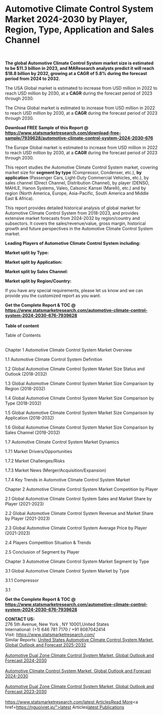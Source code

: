 <h1>Automotive Climate Control System Market 2024-2030 by Player, Region, Type, Application and Sales Channel</h1><br/><p><strong>The global Automotive Climate Control System market size is estimated to be $11.3 billion in 2023, and MAResearch analysts predict it will reach $18.8 billion by 2032, growing at a <strong>CAGR</strong> of 5.8% during the forecast period from 2024 to 2032.</strong></p><p>The USA Global market is estimated to increase from USD million in 2022 to reach USD million by 2030, at a <strong>CAGR</strong> during the forecast period of 2023 through 2030.</p><p>The China Global market is estimated to increase from USD million in 2022 to reach USD million by 2030, at a <strong>CAGR</strong> during the forecast period of 2023 through 2030.</p><p><strong>Download FREE Sample of this Report @ <a href="https://www.statsmarketresearch.com/download-free-sample/7939628/automotive-climate-control-system-2024-2030-676">https://www.statsmarketresearch.com/download-free-sample/7939628/automotive-climate-control-system-2024-2030-676</a></strong></p><p>The Europe Global market is estimated to increase from USD million in 2022 to reach USD million by 2030, at a <strong>CAGR</strong> during the forecast period of 2023 through 2030.</p><p>This report studies the Automotive Climate Control System market, covering market size for <strong>segment by type</strong> (Compressor, Condenser, etc.), <strong>by application</strong> (Passenger Cars, Light-Duty Commercial Vehicles, etc.), by sales channel (Direct Channel, Distribution Channel), by player (DENSO, MAHLE, Hanon Systems, Valeo, Calsonic Kansei (Marelli), etc.) and by region (North America, Europe, Asia-Pacific, South America and Middle East & Africa).</p><p>This report provides detailed historical analysis of global market for Automotive Climate Control System from 2018-2023, and provides extensive market forecasts from 2024-2032 by region/country and subsectors. It covers the sales/revenue/value, gross margin, historical growth and future perspectives in the Automotive Climate Control System market.</p><p><strong>Leading Players of Automotive Climate Control System including:</strong></p><p><strong>Market split by Type:</strong></p><p><strong>Market split <strong>by Application</strong>:</strong></p><p><strong>Market split by Sales Channel:</strong></p><p><strong>Market split by Region/Country:</strong></p><p>If you have any special requirements, please let us know and we can provide you the customized report as you want.</p><div><b>Get the Complete Report & TOC @ <a href="https://www.statsmarketresearch.com/automotive-climate-control-system-2024-2030-676-7939628">https://www.statsmarketresearch.com/automotive-climate-control-system-2024-2030-676-7939628</a></b></div><br><b>Table of content</b><p>Table of Contents<br />
 
 <br />
 
 Chapter 1 Automotive Climate Control System Market Overview<br />
 
  1.1 Automotive Climate Control System Definition<br />
 
  1.2 Global Automotive Climate Control System Market Size Status and Outlook (2018-2032)<br />
 
  1.3 Global Automotive Climate Control System Market Size Comparison by Region (2018-2032)<br />
 
  1.4 Global Automotive Climate Control System Market Size Comparison by Type (2018-2032)<br />
 
  1.5 Global Automotive Climate Control System Market Size Comparison by Application (2018-2032)<br />
 
  1.6 Global Automotive Climate Control System Market Size Comparison by Sales Channel (2018-2032)<br />
 
  1.7 Automotive Climate Control System Market Dynamics<br />
 
  1.7.1 Market Drivers/Opportunities<br />
 
  1.7.2 Market Challenges/Risks<br />
 
  1.7.3 Market News (Merger/Acquisition/Expansion)<br />
 
  1.7.4 Key Trends in Automotive Climate Control System Market<br />
 
 Chapter 2 Automotive Climate Control System Market Competition by Player<br />
 
  2.1 Global Automotive Climate Control System Sales and Market Share by Player (2021-2023)<br />
 
  2.2 Global Automotive Climate Control System Revenue and Market Share by Player (2021-2023)<br />
 
  2.3 Global Automotive Climate Control System Average Price by Player (2021-2023)<br />
 
  2.4 Players Competition Situation & Trends<br />
 
  2.5 Conclusion of Segment by Player<br />
 
 Chapter 3 Automotive Climate Control System Market Segment by Type<br />
 
  3.1 Global Automotive Climate Control System Market by Type<br />
 
  3.1.1 Compressor<br />
 
  3.1<br><div><b>Get the Complete Report & TOC @ <a href="https://www.statsmarketresearch.com/automotive-climate-control-system-2024-2030-676-7939628">https://www.statsmarketresearch.com/automotive-climate-control-system-2024-2030-676-7939628</a></b></div></p> <b>CONTACT US:</b><br>276 5th Avenue, New York , NY 10001,United States<br>International: (+1) 646 781 7170 / +91 8087042414<br>Visit: <a href="https://www.statsmarketresearch.com/">https://www.statsmarketresearch.com/</a><br>Similar Reports: <a href="https://www.statsmarketresearch.com/automotive-climate-control-system-2024-2030-676-7939628">United States Automotive Climate Control System Market, Global Outlook and Forecast 2025-2032</a><br/><br/><a href="https://www.statsmarketresearch.com/automotive-climate-control-system-2024-2030-676-7939628">Automotive Dual Zone Climate Control System Market, Global Outlook and Forecast 2024-2030</a><br/><br/><a href="https://www.statsmarketresearch.com/automotive-climate-control-system-2024-2030-676-7939628">Automotive Climate Control System Market, Global Outlook and Forecast 2024-2030</a><br/><br/><a href="https://www.statsmarketresearch.com/automotive-climate-control-system-2024-2030-676-7939628">Automotive Dual Zone Climate Control System Market, Global Outlook and Forecast 2023-2030</a><br/><br/><a href="https://gyeongbokgung.com">https://www.statsmarketresearch.com/</a><a href="https://hallyeomaritime.com">latest Articles</a><a href="https://jingwansa.com">Read More</a><a href=https://nguoiviet.jp/">latest Articles</a><a href="https://www.intelmarketresearch.com/">latest Publications</a>